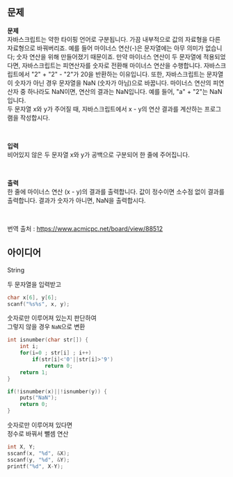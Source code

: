 ## 문제
**문제**  
자바스크립트는 약한 타이핑 언어로 구분됩니다. 가끔 내부적으로 값의 자료형을 다른 자료형으로 바꿔버리죠. 예를 들어 마이너스 연산(-)은 문자열에는 아무 의미가 없습니다; 숫자 연산을 위해 만들어졌기 때문이죠. 만약 마이너스 연산이 두 문자열에 적용되었다면, 자바스크립트는 피연산자를 숫자로 전환해 마이너스 연산을 수행합니다. 자바스크립트에서 "2" + "2" - "2"가 20을 반환하는 이유입니다.  또한, 자바스크립트는 문자열이 숫자가 아닌 경우 문자열을 NaN (숫자가 아님)으로 바꿉니다. 마이너스 연산의 피연산자 중 하나라도 NaN이면, 연산의 결과는 NaN입니다. 예를 들어, "a" + "2"는 NaN입니다.  
두 문자열 x와 y가 주어질 때, 자바스크립트에서 x - y의 연산 결과를 계산하는 프로그램을 작성합시다.  

<br/>

**입력**  
비어있지 않은 두 문자열 x와 y가 공백으로 구분되어 한 줄에 주어집니다.  

<br/>

**출력**  
한 줄에 마이너스 연산 (x - y)의 결과를 출력합니다. 값이 정수이면 소수점 없이 결과를 출력합니다. 결과가 숫자가 아니면, NaN을 출력합시다.  

<br/>

번역 출처 : https://www.acmicpc.net/board/view/88512

## 아이디어
String  
  
두 문자열을 입력받고
```c
char x[6], y[6];
scanf("%s%s", x, y);
```
숫자로만 이루어져 있는지 판단하여  
그렇지 않을 경우 `NaN`으로 변환
```c
int isnumber(char str[]) {
	int i;
	for(i=0 ; str[i] ; i++)
		if(str[i]<'0'||str[i]>'9')
			return 0;
	return 1;
}

if(!isnumber(x)||!isnumber(y)) {
	puts("NaN");
	return 0;
}
```
숫자로만 이루어져 있다면  
정수로 바꿔서 뺄셈 연산
```c
int X, Y;
sscanf(x, "%d", &X);
sscanf(y, "%d", &Y);
printf("%d", X-Y);
```
